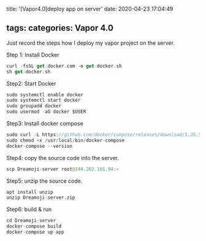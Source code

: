 title: '[Vapor4.0]deploy app on server'
date: 2020-04-23 17:04:49

tags:
categories: Vapor 4.0
---
Just record the steps how I deploy my vapor project on the server.

Step 1: Install Docker

```swift
curl -fsSL get.docker.com -o get-docker.sh
sh get-docker.sh
```

Step2: Start Docker

```swift
sudo systemctl enable docker
sudo systemctl start docker
sudo groupadd docker
sudo usermod -aG docker $USER
```

Step3: Install docker compose

```swift
sudo curl -L https://github.com/docker/compose/releases/download/1.25.5/docker-compose-`uname -s`-`uname -m` -o /usr/local/bin/docker-compose
sudo chmod +x /usr/local/bin/docker-compose
docker-compose --version
```

Step4: copy the source code into the server.

```swift
scp Dreamoji-server root@144.202.101.94:~
```

Step5: unzip the source code.

```swift
apt install unzip
unzip Dreamoji-server.zip
```

Step6: build & run

```swift
cd Dreamoji-server
docker-compose build
docker-compose up app
```



